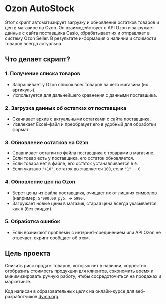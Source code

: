 # **Ozon AutoStock**  

Этот скрипт автоматизирует загрузку и обновление остатков товаров и цен в магазине на Ozon. Он взаимодействует с API Ozon и загружает данные с сайта поставщика Casio, обрабатывает их и отправляет в систему Ozon Seller. В результате информация о наличии и стоимости товаров всегда актуальна. 

## **Что делает скрипт?**  

### **1. Получение списка товаров**  
- Запрашивает у Ozon список всех товаров вашего магазина (их артикулы).  
- Используется для дальнейшего сравнения с данными поставщика.  

### **2. Загрузка данных об остатках от поставщика**  
- Скачивает архив с актуальными остатками с сайта поставщика.  
- Извлекает Excel-файл и преобразует его в удобный для обработки формат.  

### **3. Обновление остатков на Ozon**  
- Сравнивает остатки из файла поставщика с товарами в магазине.  
- Если товар есть у поставщика, его остаток обновляется.  
- Если товара нет в файле, его остаток устанавливается в `0`.  
- Если указано `">10"`, остаток выставляется `100`, если `"1"` — `0`.  

### **4. Обновление цен на Ozon**  
- Берет цены из файла поставщика, очищает их от лишних символов (например, `5'990.00 руб.` → `5990`).  
- Загружает новые цены в магазин, старая цена всегда указывается как `0` (без скидки).  

### **5. Обработка ошибок**  
- Если возникают проблемы с интернет-соединением или API Ozon не отвечает, скрипт сообщает об этом.  

## Цель проекта

Снизить риск продаж товаров, которых нет в наличии, корректно отобразить стоимость продукции для клиентов, сэкономить время и минимизировать ручную работу, чтобы сосредоточиться на продажах и маркетинге. 

Код написан в образовательных целях на онлайн-курсе для веб-разработчиков [dvmn.org](https://dvmn.org/).
